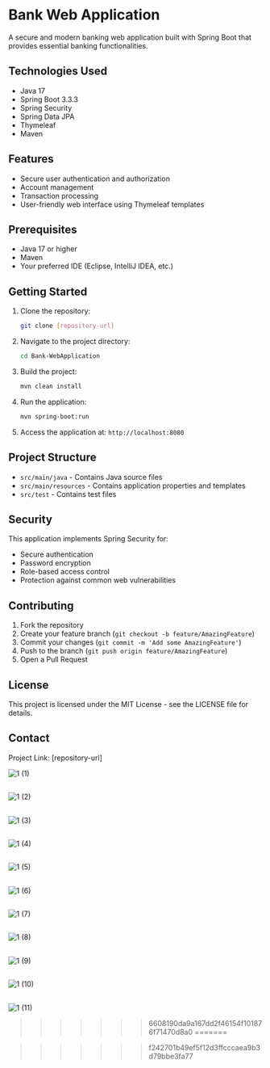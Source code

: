 # Bank Web Application

A secure and modern banking web application built with Spring Boot that provides essential banking functionalities.

## Technologies Used

- Java 17
- Spring Boot 3.3.3
- Spring Security
- Spring Data JPA
- Thymeleaf
- Maven

## Features

- Secure user authentication and authorization
- Account management
- Transaction processing
- User-friendly web interface using Thymeleaf templates

## Prerequisites

- Java 17 or higher
- Maven
- Your preferred IDE (Eclipse, IntelliJ IDEA, etc.)

## Getting Started

1. Clone the repository:
   ```bash
   git clone [repository-url]
   ```

2. Navigate to the project directory:
   ```bash
   cd Bank-WebApplication
   ```

3. Build the project:
   ```bash
   mvn clean install
   ```

4. Run the application:
   ```bash
   mvn spring-boot:run
   ```

5. Access the application at: `http://localhost:8080`

## Project Structure

- `src/main/java` - Contains Java source files
- `src/main/resources` - Contains application properties and templates
- `src/test` - Contains test files

## Security

This application implements Spring Security for:
- Secure authentication
- Password encryption
- Role-based access control
- Protection against common web vulnerabilities

## Contributing

1. Fork the repository
2. Create your feature branch (`git checkout -b feature/AmazingFeature`)
3. Commit your changes (`git commit -m 'Add some AmazingFeature'`)
4. Push to the branch (`git push origin feature/AmazingFeature`)
5. Open a Pull Request

## License

This project is licensed under the MIT License - see the LICENSE file for details.

## Contact

Project Link: [repository-url]

![1 (1)](https://github.com/user-attachments/assets/467585ab-3ebe-4723-8cb1-4b78ec5c43b8)
## 
![1 (2)](https://github.com/user-attachments/assets/066478e9-c492-40ee-91bc-82e31fc9f356)
## 
![1 (3)](https://github.com/user-attachments/assets/6bea920a-ded8-42db-bed1-1978ef046a02)
## 
![1 (4)](https://github.com/user-attachments/assets/fbf63fb8-a2d1-4ea5-8366-bc20db3a165e)
## 
![1 (5)](https://github.com/user-attachments/assets/e5f5439c-84e8-4e52-859a-029e1a3a6b2f)
## 
![1 (6)](https://github.com/user-attachments/assets/e4a3d6c8-d94b-434c-a603-a05c01631e04)
## 
![1 (7)](https://github.com/user-attachments/assets/e0e936ef-acae-4ee4-b223-ca217483d626)
## 
![1 (8)](https://github.com/user-attachments/assets/4d40443a-e082-49ad-bb08-ca3e448528d7)
## 
![1 (9)](https://github.com/user-attachments/assets/7bae32e4-3980-4e8f-9756-d9cd9d1360a4)
## 
![1 (10)](https://github.com/user-attachments/assets/aa93c8da-bc0b-4f32-b86d-2f18736f679e)
## 
![1 (11)](https://github.com/user-attachments/assets/bfca261d-3a65-4ae0-8027-4f86afbe38c2)
>>>>>>> 6608190da9a167dd2f46154f101876f71470d8a0
=======

>>>>>>> f242701b49ef5f12d3ffcccaea9b3d79bbe3fa77
